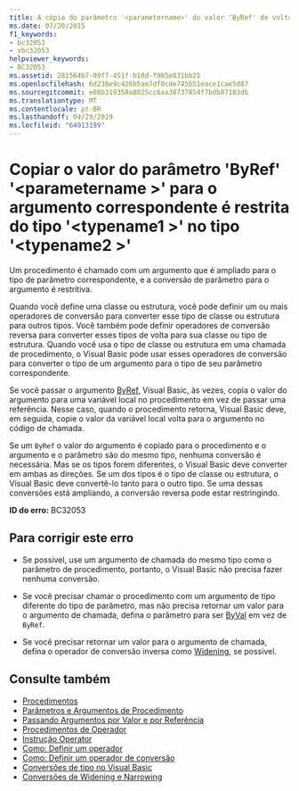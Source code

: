 ```yaml
---
title: A cópia do parâmetro '<parametername>' do valor 'ByRef' de volta para o argumento correspondente é restrita do tipo '<typename1>' para o tipo '<typename2>'
ms.date: 07/20/2015
f1_keywords:
- bc32053
- vbc32053
helpviewer_keywords:
- BC32053
ms.assetid: 281564b7-99f7-451f-b10d-f985e831bb25
ms.openlocfilehash: 6d238e9c426b5ae7df0cde745b51eace1cae5d87
ms.sourcegitcommit: e08b319358a8025cc6aa38737854f7bdb87183d6
ms.translationtype: MT
ms.contentlocale: pt-BR
ms.lasthandoff: 04/29/2019
ms.locfileid: "64913199"
---
```

# <a name="copying-the-value-of-byref-parameter-parametername-back-to-the-matching-argument-narrows-from-type-typename1-to-type-typename2"></a>Copiar o valor do parâmetro 'ByRef' '\<parametername >' para o argumento correspondente é restrita do tipo '\<typename1 >' no tipo '\<typename2 >'
Um procedimento é chamado com um argumento que é ampliado para o tipo de parâmetro correspondente, e a conversão de parâmetro para o argumento é restritiva.  
  
 Quando você define uma classe ou estrutura, você pode definir um ou mais operadores de conversão para converter esse tipo de classe ou estrutura para outros tipos. Você também pode definir operadores de conversão reversa para converter esses tipos de volta para sua classe ou tipo de estrutura. Quando você usa o tipo de classe ou estrutura em uma chamada de procedimento, o Visual Basic pode usar esses operadores de conversão para converter o tipo de um argumento para o tipo de seu parâmetro correspondente.  
  
 Se você passar o argumento [ByRef](../../../visual-basic/language-reference/modifiers/byref.md), Visual Basic, às vezes, copia o valor do argumento para uma variável local no procedimento em vez de passar uma referência. Nesse caso, quando o procedimento retorna, Visual Basic deve, em seguida, copie o valor da variável local volta para o argumento no código de chamada.  
  
 Se um `ByRef` o valor do argumento é copiado para o procedimento e o argumento e o parâmetro são do mesmo tipo, nenhuma conversão é necessária. Mas se os tipos forem diferentes, o Visual Basic deve converter em ambas as direções. Se um dos tipos é o tipo de classe ou estrutura, o Visual Basic deve convertê-lo tanto para o outro tipo. Se uma dessas conversões está ampliando, a conversão reversa pode estar restringindo.  
  
 **ID do erro:** BC32053  
  
## <a name="to-correct-this-error"></a>Para corrigir este erro  
  
- Se possível, use um argumento de chamada do mesmo tipo como o parâmetro de procedimento, portanto, o Visual Basic não precisa fazer nenhuma conversão.  
  
- Se você precisar chamar o procedimento com um argumento de tipo diferente do tipo de parâmetro, mas não precisa retornar um valor para o argumento de chamada, defina o parâmetro para ser [ByVal](../../../visual-basic/language-reference/modifiers/byval.md) em vez de `ByRef`.  
  
- Se você precisar retornar um valor para o argumento de chamada, defina o operador de conversão inversa como [Widening](../../../visual-basic/language-reference/modifiers/widening.md), se possível.  
  
## <a name="see-also"></a>Consulte também

- [Procedimentos](../../../visual-basic/programming-guide/language-features/procedures/index.md)
- [Parâmetros e Argumentos de Procedimento](../../../visual-basic/programming-guide/language-features/procedures/procedure-parameters-and-arguments.md)
- [Passando Argumentos por Valor e por Referência](../../../visual-basic/programming-guide/language-features/procedures/passing-arguments-by-value-and-by-reference.md)
- [Procedimentos de Operador](../../../visual-basic/programming-guide/language-features/procedures/operator-procedures.md)
- [Instrução Operator](../../../visual-basic/language-reference/statements/operator-statement.md)
- [Como: Definir um operador](../../../visual-basic/programming-guide/language-features/procedures/how-to-define-an-operator.md)
- [Como: Definir um operador de conversão](../../../visual-basic/programming-guide/language-features/procedures/how-to-define-a-conversion-operator.md)
- [Conversões de tipo no Visual Basic](../../../visual-basic/programming-guide/language-features/data-types/type-conversions.md)
- [Conversões de Widening e Narrowing](../../../visual-basic/programming-guide/language-features/data-types/widening-and-narrowing-conversions.md)
